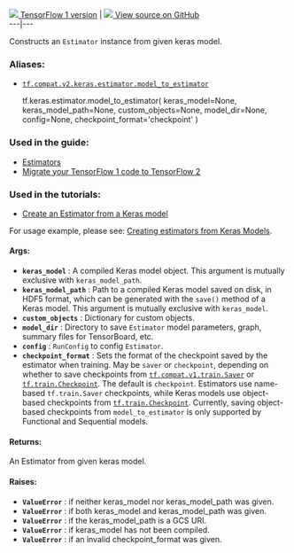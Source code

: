 [ ![](https://tensorflow.google.cn/images/tf_logo_32px.png) TensorFlow 1
version](/versions/r1.15/api_docs/python/tf/keras/estimator/model_to_estimator)
|  [ ![](https://tensorflow.google.cn/images/GitHub-Mark-32px.png) View source
on GitHub
](https://github.com/tensorflow/tensorflow/blob/r2.0/tensorflow/python/keras/estimator/__init__.py#L110-L166)  
---|---  
  
Constructs an `Estimator` instance from given keras model.

### Aliases:

  * [`tf.compat.v2.keras.estimator.model_to_estimator`](/api_docs/python/tf/keras/estimator/model_to_estimator)

    
    
    tf.keras.estimator.model_to_estimator(
        keras_model=None,
        keras_model_path=None,
        custom_objects=None,
        model_dir=None,
        config=None,
        checkpoint_format='checkpoint'
    )
    

### Used in the guide:

  * [Estimators](https://tensorflow.google.cn/guide/estimator)
  * [Migrate your TensorFlow 1 code to TensorFlow 2](https://tensorflow.google.cn/guide/migrate)

### Used in the tutorials:

  * [Create an Estimator from a Keras model](https://tensorflow.google.cn/tutorials/estimator/keras_model_to_estimator)

For usage example, please see: [Creating estimators from Keras
Models](https://tensorflow.org/guide/estimators#model_to_estimator).

#### Args:

  * **`keras_model`** : A compiled Keras model object. This argument is mutually exclusive with `keras_model_path`.
  * **`keras_model_path`** : Path to a compiled Keras model saved on disk, in HDF5 format, which can be generated with the `save()` method of a Keras model. This argument is mutually exclusive with `keras_model`.
  * **`custom_objects`** : Dictionary for custom objects.
  * **`model_dir`** : Directory to save `Estimator` model parameters, graph, summary files for TensorBoard, etc.
  * **`config`** : `RunConfig` to config `Estimator`.
  * **`checkpoint_format`** : Sets the format of the checkpoint saved by the estimator when training. May be `saver` or `checkpoint`, depending on whether to save checkpoints from [`tf.compat.v1.train.Saver`](https://tensorflow.google.cn/api_docs/python/tf/compat/v1/train/Saver) or [`tf.train.Checkpoint`](https://tensorflow.google.cn/api_docs/python/tf/train/Checkpoint). The default is `checkpoint`. Estimators use name-based `tf.train.Saver` checkpoints, while Keras models use object-based checkpoints from [`tf.train.Checkpoint`](https://tensorflow.google.cn/api_docs/python/tf/train/Checkpoint). Currently, saving object-based checkpoints from `model_to_estimator` is only supported by Functional and Sequential models.

#### Returns:

An Estimator from given keras model.

#### Raises:

  * **`ValueError`** : if neither keras_model nor keras_model_path was given.
  * **`ValueError`** : if both keras_model and keras_model_path was given.
  * **`ValueError`** : if the keras_model_path is a GCS URI.
  * **`ValueError`** : if keras_model has not been compiled.
  * **`ValueError`** : if an invalid checkpoint_format was given.

